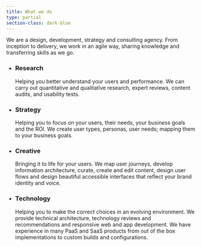 ```yaml
---
title: What we do
type: partial
section-class: dark-blue
---
```

We are a design, development, strategy and consulting agency. From inception to delivery, we work in an agile way, sharing knowledge and transferring skills as we go.

<ul class="services-list">
	<li class="services-list__item--research">
		<h3>Research</h3>
		Helping you better understand your users and performance. We can carry out quantitative and qualitative research, expert reviews, content audits, and usability tests.
	</li>
	<li class="services-list__item--strategy">
		<h3>Strategy</h3>
		Helping you to focus on your users, their needs, your business goals and the ROI. We create user types, personas, user needs; mapping them to your business goals.
	</li>
	<li class="services-list__item--creative">
		<h3>Creative</h3>
		Bringing it to life for your users. We map user journeys, develop information architecture, curate, create and edit content, design user flows and design beautiful accessible interfaces that reflect your brand identity and voice.
	</li>
	<li class="services-list__item--technology">
		<h3>Technology</h3>
		Helping you to make the correct choices in an evolving environment. We provide technical architecture, technology reviews and recommendations and responsive web and app development. We have experience in many PaaS and SaaS products from out of the box implementations to custom builds and configurations.
	</li>
</ul>
